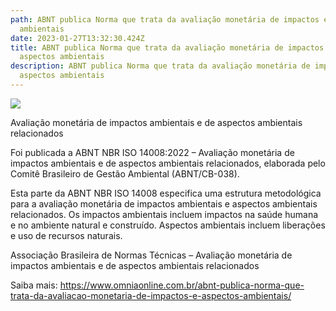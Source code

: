 ```yaml
---
path: ABNT publica Norma que trata da avaliação monetária de impactos e aspectos
  ambientais
date: 2023-01-27T13:32:30.424Z
title: ABNT publica Norma que trata da avaliação monetária de impactos e
  aspectos ambientais
description: ABNT publica Norma que trata da avaliação monetária de impactos e
  aspectos ambientais
---
```

<!--StartFragment-->

![](https://www.omniaonline.com.br/wp-content/uploads/2023/01/Site-LinkedIn-Facebook-2023-01-27T134422.853.png)

Avaliação monetária de impactos ambientais e de aspectos ambientais relacionados

Foi publicada a ABNT NBR ISO 14008:2022 – Avaliação monetária de impactos ambientais e de aspectos ambientais relacionados, elaborada pelo Comitê Brasileiro de Gestão Ambiental (ABNT/CB-038).

Esta parte da ABNT NBR ISO 14008 especifica uma estrutura metodológica para a avaliação monetária de impactos ambientais e aspectos ambientais relacionados. Os impactos ambientais incluem impactos na saúde humana e no ambiente natural e construído. Aspectos ambientais incluem liberações e uso de recursos naturais.

Associação Brasileira de Normas Técnicas – Avaliação monetária de impactos ambientais e de aspectos ambientais relacionados

Saiba mais: https://www.omniaonline.com.br/abnt-publica-norma-que-trata-da-avaliacao-monetaria-de-impactos-e-aspectos-ambientais/

<!--EndFragment-->
